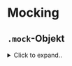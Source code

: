 # Mocking



## `.mock`-Objekt

<details><summary>Click to expand..</summary>




### 🔍 Methoden zur direkten Prüfung (`.mock`-Objekt)

```ts
// Wurde der Spy überhaupt aufgerufen?
const wasCalled = patientServiceSpy.mock.calls.length > 0;

// Wie oft wurde er aufgerufen?
const callCount = patientServiceSpy.mock.calls.length;

// Mit welchen Argumenten beim 1. Call?
const firstCallArgs = patientServiceSpy.mock.calls[0];

// Mit welchen Argumenten beim letzten Call?
const lastCallArgs = patientServiceSpy.mock.calls.at(-1);

// Ergebnis des 1. Calls?
const firstCallResult = patientServiceSpy.mock.results[0]; // { type: 'return', value: ... }
```

---

### 💡 Beispiel

```ts
if (patientServiceSpy.mock.calls.length === 0) {
  console.warn('getPatients wurde nicht aufgerufen');
}

for (const call of patientServiceSpy.mock.calls) {
  console.log('Args:', call);
}

console.log('Return value beim ersten Aufruf:', patientServiceSpy.mock.results[0]?.value);
```

---

### 🧠 Pro-Tipp: Zugriff auf `this` und Instanzen

```ts
// Falls Methode auf einer Klasse mit `this` lief
patientServiceSpy.mock.instances // Alle `this`-Kontexte
```

---

### 🧬 Bonus: Use-Case ohne `expect`

```ts
if (callCount > 3) {
  doSomethingCool();
}
```
